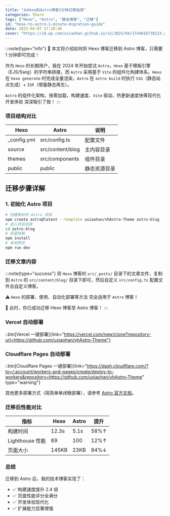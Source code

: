 ```yaml
---
title: "从Hexo到Astro博客1分钟迁移指南"
categories: Share
tags: ["Hexo", "Astro", "静态博客", "迁移"]
id: "hexo-to-astro-1-minute-migration-guide"
date: 2025-04-07 17:20:46
cover: "https://i0.wp.com/uxiaohan.github.io/v2/2025/04/1744018738123.webp"
---
```


:::note{type="info"}
🎉 本文将介绍如何将 Hexo 博客迁移到 Astro 博客，只需要 1 分钟即可完成！

作为 `Hexo` 的长期用户，我在 2024 年开始尝试 `Astro`，`Hexo` 基于模板引擎（EJS/Swig）的字符串拼接，而 `Astro` 采用基于 `Vite` 的组件化构建体系。`Hexo` 在 `hexo generate` 时完成全量渲染，`Astro` 在 `astro build` 时执行 `SSG`（静态站点生成）+ `ISR`（增量静态再生）。

`Astro` 的组件化架构、按需加载，构建速度、`Vite` 驱动，热更新速度快等现代化开发体验 深深吸引了我！
:::

### 项目结构对比

| Hexo         | Astro            | 说明         |
| ------------ | ---------------- | ------------ |
| \_config.yml | src/config.ts    | 配置文件     |
| source       | src/content/blog | 主内容目录   |
| themes       | src/components   | 组件目录     |
| public       | public           | 静态资源目录 |

## 迁移步骤详解

### 1. 初始化 Astro 项目

```bash
# 创建美妙的 Astro 项目
npm create astro@latest --template uxiaohan/vhAstro-Theme astro-blog
# 进入项目目录
cd astro-blog
# 安装依赖
npm install
# 本地预览
npm run dev
```

### 迁移文章内容

:::note{type="success"}
将 `Hexo` 博客的 `src/_posts/` 目录下的文章文件，复制到 `Astro` 的 `src/content/blog/` 目录下即可，然后自定义 `src/config.ts` 配置文件去自定义博客。

⚠️ `Hexo` 的部署、使用、自动化部署等方法 完全适用于 `Astro` 博客！

🎉 此时，你已成功迁移 Hexo 博客至 Astro 博客！
:::

### Vercel 自动部署

::btn[Vercel 一键部署]{link="https://vercel.com/new/clone?repository-url=https://github.com/uxiaohan/vhAstro-Theme"}

### Cloudflare Pages 自动部署

::btn[Cloudflare Pages 一键部署]{link="https://dash.cloudflare.com/?to=/:account/workers-and-pages/create/deploy-to-workers&repository=https://github.com/uxiaohan/vhAstro-Theme" type="warning"}

其他更多部署方式（简简单单闭眼部署），请参考 [Astro 官方文档](https://docs.astro.build/en/guides/integrations-guide/cloudflare/)。

### 迁移后性能对比

| 指标            | Hexo  | Astro | 提升 |
| --------------- | ----- | ----- | ---- |
| 构建时间        | 12.3s | 5.1s  | 58%↑ |
| Lighthouse 性能 | 89    | 100   | 12%↑ |
| 页面大小        | 145KB | 23KB  | 84%↓ |

### 总结

迁移到 Astro 后，我的技术博客实现了：

- ✅ 构建速度提升 2.4 倍
- ✅ 页面性能评分全满分
- ✅ 开发体验现代化
- ✅ 扩展能力显著增强
